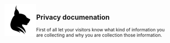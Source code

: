 <img align="left" src="../../Resources/Public/Icons/lux.svg" width="100" />

## Privacy documenation

First of all let your visitors know what kind of information you are collecting and why you are collection those
information.

